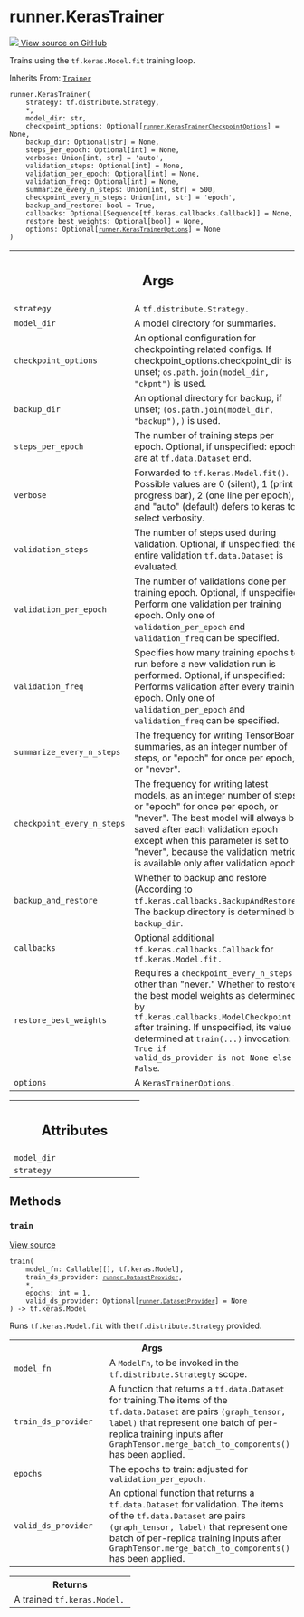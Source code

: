 # runner.KerasTrainer

<!-- Insert buttons and diff -->

<a target="_blank" href="https://github.com/tensorflow/gnn/tree/master/tensorflow_gnn/runner/trainers/keras_fit.py#L57-L316">
<img src="https://www.tensorflow.org/images/GitHub-Mark-32px.png" /> View source
on GitHub </a>

Trains using the `tf.keras.Model.fit` training loop.

Inherits From: [`Trainer`](../runner/Trainer.md)

<pre class="devsite-click-to-copy prettyprint lang-py tfo-signature-link">
<code>runner.KerasTrainer(
    strategy: tf.distribute.Strategy,
    *,
    model_dir: str,
    checkpoint_options: Optional[<a href="../runner/KerasTrainerCheckpointOptions.md"><code>runner.KerasTrainerCheckpointOptions</code></a>] = None,
    backup_dir: Optional[str] = None,
    steps_per_epoch: Optional[int] = None,
    verbose: Union[int, str] = &#x27;auto&#x27;,
    validation_steps: Optional[int] = None,
    validation_per_epoch: Optional[int] = None,
    validation_freq: Optional[int] = None,
    summarize_every_n_steps: Union[int, str] = 500,
    checkpoint_every_n_steps: Union[int, str] = &#x27;epoch&#x27;,
    backup_and_restore: bool = True,
    callbacks: Optional[Sequence[tf.keras.callbacks.Callback]] = None,
    restore_best_weights: Optional[bool] = None,
    options: Optional[<a href="../runner/KerasTrainerOptions.md"><code>runner.KerasTrainerOptions</code></a>] = None
)
</code></pre>

<!-- Placeholder for "Used in" -->
<!-- Tabular view -->

 <table class="responsive fixed orange">
<colgroup><col width="214px"><col></colgroup>
<tr><th colspan="2"><h2 class="add-link">Args</h2></th></tr>

<tr>
<td>
<code>strategy</code><a id="strategy"></a>
</td>
<td>
A <code>tf.distribute.Strategy.</code>
</td>
</tr><tr>
<td>
<code>model_dir</code><a id="model_dir"></a>
</td>
<td>
A model directory for summaries.
</td>
</tr><tr>
<td>
<code>checkpoint_options</code><a id="checkpoint_options"></a>
</td>
<td>
An optional configuration for checkpointing related
configs. If checkpoint_options.checkpoint_dir is unset;
<code>os.path.join(model_dir, "ckpnt")</code> is used.
</td>
</tr><tr>
<td>
<code>backup_dir</code><a id="backup_dir"></a>
</td>
<td>
An optional directory for backup, if unset;
<code>(os.path.join(model_dir, "backup"),)</code> is used.
</td>
</tr><tr>
<td>
<code>steps_per_epoch</code><a id="steps_per_epoch"></a>
</td>
<td>
The number of training steps per epoch. Optional,
if unspecified: epochs are at <code>tf.data.Dataset</code> end.
</td>
</tr><tr>
<td>
<code>verbose</code><a id="verbose"></a>
</td>
<td>
Forwarded to <code>tf.keras.Model.fit()</code>. Possible values are
0 (silent), 1 (print progress bar), 2 (one line per epoch), and
"auto" (default) defers to keras to select verbosity.
</td>
</tr><tr>
<td>
<code>validation_steps</code><a id="validation_steps"></a>
</td>
<td>
The number of steps used during validation. Optional,
if unspecified: the entire validation <code>tf.data.Dataset</code> is evaluated.
</td>
</tr><tr>
<td>
<code>validation_per_epoch</code><a id="validation_per_epoch"></a>
</td>
<td>
The number of validations done per training epoch.
Optional, if unspecified: Perform one validation per training epoch.
Only one of <code>validation_per_epoch</code> and <code>validation_freq</code> can be
specified.
</td>
</tr><tr>
<td>
<code>validation_freq</code><a id="validation_freq"></a>
</td>
<td>
Specifies how many training epochs to run before a new
validation run is performed. Optional, if unspecified: Performs
validation after every training epoch. Only one of
<code>validation_per_epoch</code> and <code>validation_freq</code> can be specified.
</td>
</tr><tr>
<td>
<code>summarize_every_n_steps</code><a id="summarize_every_n_steps"></a>
</td>
<td>
The frequency for writing TensorBoard summaries,
as an integer number of steps, or "epoch" for once per epoch, or
"never".
</td>
</tr><tr>
<td>
<code>checkpoint_every_n_steps</code><a id="checkpoint_every_n_steps"></a>
</td>
<td>
The frequency for writing latest models, as an
integer number of steps, or "epoch" for once per epoch, or "never".
The best model will always be saved after each validation epoch except
when this parameter is set to "never", because the validation metric is
available only after validation epoch.
</td>
</tr><tr>
<td>
<code>backup_and_restore</code><a id="backup_and_restore"></a>
</td>
<td>
Whether to backup and restore (According to
<code>tf.keras.callbacks.BackupAndRestore</code>). The backup
directory is determined by <code>backup_dir</code>.
</td>
</tr><tr>
<td>
<code>callbacks</code><a id="callbacks"></a>
</td>
<td>
Optional additional <code>tf.keras.callbacks.Callback</code> for
<code>tf.keras.Model.fit.</code>
</td>
</tr><tr>
<td>
<code>restore_best_weights</code><a id="restore_best_weights"></a>
</td>
<td>
Requires a <code>checkpoint_every_n_steps</code> other than
"never." Whether to restore the best model weights as determined by
<code>tf.keras.callbacks.ModelCheckpoint</code> after training. If unspecified,
its value is determined at <code>train(...)</code> invocation: <code>True if
valid_ds_provider is not None else False</code>.
</td>
</tr><tr>
<td>
<code>options</code><a id="options"></a>
</td>
<td>
A <code>KerasTrainerOptions.</code>
</td>
</tr>
</table>

<!-- Tabular view -->

 <table class="responsive fixed orange">
<colgroup><col width="214px"><col></colgroup>
<tr><th colspan="2"><h2 class="add-link">Attributes</h2></th></tr>

<tr> <td> <code>model_dir</code><a id="model_dir"></a> </td> <td>

</td> </tr><tr> <td> <code>strategy</code><a id="strategy"></a> </td> <td>

</td>
</tr>
</table>

## Methods

<h3 id="train"><code>train</code></h3>

<a target="_blank" class="external" href="https://github.com/tensorflow/gnn/tree/master/tensorflow_gnn/runner/trainers/keras_fit.py#L165-L316">View
source</a>

<pre class="devsite-click-to-copy prettyprint lang-py tfo-signature-link">
<code>train(
    model_fn: Callable[[], tf.keras.Model],
    train_ds_provider: <a href="../runner/DatasetProvider.md"><code>runner.DatasetProvider</code></a>,
    *,
    epochs: int = 1,
    valid_ds_provider: Optional[<a href="../runner/DatasetProvider.md"><code>runner.DatasetProvider</code></a>] = None
) -> tf.keras.Model
</code></pre>

Runs `tf.keras.Model.fit` with the`tf.distribute.Strategy` provided.

<!-- Tabular view -->

 <table class="responsive fixed orange">
<colgroup><col width="214px"><col></colgroup>
<tr><th colspan="2">Args</th></tr>

<tr>
<td>
<code>model_fn</code>
</td>
<td>
A <code>ModelFn</code>, to be invoked in the <code>tf.distribute.Strategty</code>
scope.
</td>
</tr><tr>
<td>
<code>train_ds_provider</code>
</td>
<td>
A function that returns a <code>tf.data.Dataset</code> for
training.The items of the <code>tf.data.Dataset</code> are pairs
<code>(graph_tensor, label)</code> that represent one batch of per-replica training
inputs after <code>GraphTensor.merge_batch_to_components()</code> has been applied.
</td>
</tr><tr>
<td>
<code>epochs</code>
</td>
<td>
The epochs to train: adjusted for <code>validation_per_epoch.</code>
</td>
</tr><tr>
<td>
<code>valid_ds_provider</code>
</td>
<td>
An optional function that returns a <code>tf.data.Dataset</code>
for validation. The items of the <code>tf.data.Dataset</code> are pairs
<code>(graph_tensor, label)</code> that represent one batch of per-replica training
inputs after <code>GraphTensor.merge_batch_to_components()</code> has been applied.
</td>
</tr>
</table>

<!-- Tabular view -->

 <table class="responsive fixed orange">
<colgroup><col width="214px"><col></colgroup>
<tr><th colspan="2">Returns</th></tr>
<tr class="alt">
<td colspan="2">
A trained <code>tf.keras.Model.</code>
</td>
</tr>

</table>

